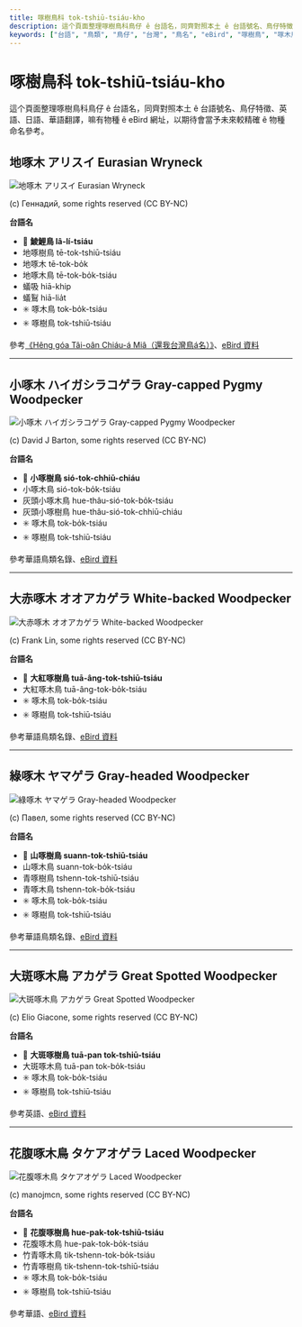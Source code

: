 ```yaml
---
title: 啄樹鳥科 tok-tshiū-tsiáu-kho
description: 這个頁面整理啄樹鳥科鳥仔 ê 台語名，同齊對照本土 ê 台語號名、鳥仔特徵、英語、日語、華語翻譯，嘛有物種 ê eBird 網址，以期待會當予未來較精確 ê 物種命名參考。
keywords: ["台語", "鳥類", "鳥仔", "台灣", "鳥名", "eBird", "啄樹鳥", "啄木鳥"]
---
```


# 啄樹鳥科 tok-tshiū-tsiáu-kho

這个頁面整理啄樹鳥科鳥仔 ê 台語名，同齊對照本土 ê 台語號名、鳥仔特徵、英語、日語、華語翻譯，嘛有物種 ê eBird 網址，以期待會當予未來較精確 ê 物種命名參考。

## 地啄木 アリスイ Eurasian Wryneck

![地啄木 アリスイ Eurasian Wryneck](https://inaturalist-open-data.s3.amazonaws.com/photos/28924761/medium.jpg)

(c) Геннадий, some rights reserved (CC BY-NC)

**台語名**

- 🎯 **鯪鯉鳥 lâ-lí-tsiáu**
- 地啄樹鳥 tē-tok-tshiū-tsiáu
- 地啄木 tē-tok-bo̍k
- 地啄木鳥 tē-tok-bo̍k-tsiáu
- 蟻吸 hiā-khip
- 蟻鴷 hiā-lia̍t
- ✳️ 啄木鳥 tok-bo̍k-tsiáu
- ✳️ 啄樹鳥 tok-tshiū-tsiáu

參考[《Hêng góa Tâi-oân Chiáu-á Miâ（還我台灣鳥á名）》](https://siaulahjih.github.io/TaiOanChiauA/)、[eBird 資料](https://ebird.org/species/eurwry)

---

## 小啄木 ハイガシラコゲラ Gray-capped Pygmy Woodpecker

![小啄木 ハイガシラコゲラ Gray-capped Pygmy Woodpecker](https://inaturalist-open-data.s3.amazonaws.com/photos/6453421/medium.jpeg)

(c) David J Barton, some rights reserved (CC BY-NC)

**台語名**

- 🎯 **小啄樹鳥 sió-tok-chhiū-chiáu**
- 小啄木鳥 sió-tok-bo̍k-tsiáu
- 灰頭小啄木鳥 hue-thâu-sió-tok-bo̍k-tsiáu
- 灰頭小啄樹鳥 hue-thâu-sió-tok-chhiū-chiáu
- ✳️ 啄木鳥 tok-bo̍k-tsiáu
- ✳️ 啄樹鳥 tok-tshiū-tsiáu

參考華語鳥類名錄、[eBird 資料](https://ebird.org/species/gycwoo1)

---

## 大赤啄木 オオアカゲラ White-backed Woodpecker

![大赤啄木 オオアカゲラ White-backed Woodpecker](https://inaturalist-open-data.s3.amazonaws.com/photos/176734085/medium.jpg)

(c) Frank Lin, some rights reserved (CC BY-NC)

**台語名**

- 🎯 **大紅啄樹鳥 tuā-âng-tok-tshiū-tsiáu**
- 大紅啄木鳥 tuā-âng-tok-bo̍k-tsiáu
- ✳️ 啄木鳥 tok-bo̍k-tsiáu
- ✳️ 啄樹鳥 tok-tshiū-tsiáu

參考華語鳥類名錄、[eBird 資料](https://ebird.org/species/whbwoo1)

---

## 綠啄木 ヤマゲラ Gray-headed Woodpecker

![綠啄木 ヤマゲラ Gray-headed Woodpecker](https://inaturalist-open-data.s3.amazonaws.com/photos/256070097/medium.jpeg)

(c) Павел, some rights reserved (CC BY-NC)

**台語名**

- 🎯 **山啄樹鳥 suann-tok-tshiū-tsiáu**
- 山啄木鳥 suann-tok-bo̍k-tsiáu
- 青啄樹鳥 tshenn-tok-tshiū-tsiáu
- 青啄木鳥 tshenn-tok-bo̍k-tsiáu
- ✳️ 啄木鳥 tok-bo̍k-tsiáu
- ✳️ 啄樹鳥 tok-tshiū-tsiáu

參考華語鳥類名錄、[eBird 資料](https://ebird.org/species/gyfwoo1)

---

## 大斑啄木鳥 アカゲラ Great Spotted Woodpecker

![大斑啄木鳥 アカゲラ Great Spotted Woodpecker](https://inaturalist-open-data.s3.amazonaws.com/photos/259132621/medium.jpeg)

(c) Elio Giacone, some rights reserved (CC BY-NC)

**台語名**

- 🎯 **大斑啄樹鳥 tuā-pan tok-tshiū-tsiáu**
- 大斑啄木鳥 tuā-pan tok-bo̍k-tsiáu
- ✳️ 啄木鳥 tok-bo̍k-tsiáu
- ✳️ 啄樹鳥 tok-tshiū-tsiáu

參考英語、[eBird 資料](https://ebird.org/species/grswoo)

---

## 花腹啄木鳥 タケアオゲラ Laced Woodpecker

![花腹啄木鳥 タケアオゲラ Laced Woodpecker](https://inaturalist-open-data.s3.amazonaws.com/photos/106543914/medium.jpg)

(c) manojmcn, some rights reserved (CC BY-NC)

**台語名**

- 🎯 **花腹啄樹鳥 hue-pak-tok-tshiū-tsiáu**
- 花腹啄木鳥 hue-pak-tok-bo̍k-tsiáu
- 竹青啄木鳥 tik-tshenn-tok-bo̍k-tsiáu
- 竹青啄樹鳥 tik-tshenn-tok-tshiū-tsiáu
- ✳️ 啄木鳥 tok-bo̍k-tsiáu
- ✳️ 啄樹鳥 tok-tshiū-tsiáu

參考華語、[eBird 資料](https://ebird.org/species/lacwoo1)
